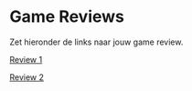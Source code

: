 # Game Reviews

Zet hieronder de links naar jouw game review. 

[Review 1](Review1.md)

[Review 2](Review2.md)
